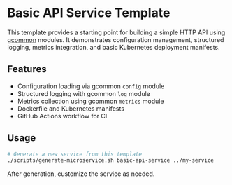 <!-- file: templates/basic-api-service/README.md -->
<!-- version: 1.0.0 -->
<!-- guid: 1fd546ec-7000-4b7b-a3aa-51e097d15ce3 -->

# Basic API Service Template

This template provides a starting point for building a simple HTTP API using
[gcommon](https://github.com/jdfalk/gcommon) modules. It demonstrates
configuration management, structured logging, metrics integration, and basic
Kubernetes deployment manifests.

## Features

- Configuration loading via gcommon `config` module
- Structured logging with gcommon `log` module
- Metrics collection using gcommon `metrics` module
- Dockerfile and Kubernetes manifests
- GitHub Actions workflow for CI

## Usage

```bash
# Generate a new service from this template
./scripts/generate-microservice.sh basic-api-service ../my-service
```

After generation, customize the service as needed.

